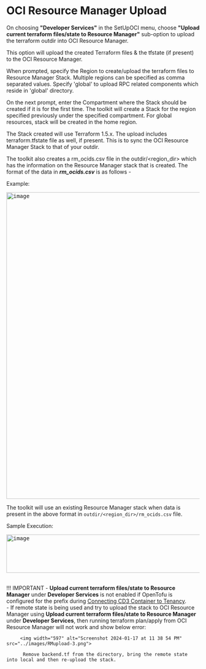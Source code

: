 # OCI Resource Manager Upload


On choosing **"Developer Services"** in the SetUpOCI menu, choose **"Upload current terraform files/state to Resource Manager"** sub-option to upload the terraform outdir into OCI Resource Manager.

This option will upload the created Terraform files & the tfstate (if present) to the OCI Resource Manager.

When prompted, specify the Region to create/upload the terraform files to Resource Manager Stack. Multiple regions can be specified as comma separated values. Specify 'global' to upload RPC related components which reside in 'global' directory.

On the next prompt, enter the Compartment where the Stack should be created if it is for the first time. The toolkit will create a Stack for the region specified previously under the specified compartment. For global resources, stack will be created in the home region.

The Stack created will use Terraform 1.5.x. The upload includes terraform.tfstate file as well, if present. This is to sync the OCI Resource Manager Stack to that of your outdir.

The toolkit also creates a rm_ocids.csv file in the outdir/<region_dir\> which has the information on the Resource Manager stack that is created. The format of the data in ***rm_ocids.csv*** is as follows - 



Example:

<kbd>
<img width="800" alt="image" src="../images/RMupload-1.png">
</kbd>

The toolkit will use an existing Resource Manager stack when data is present in the above format in ```outdir/<region_dir>/rm_ocids.csv``` file. 

Sample Execution:

<kbd>
<img width="800" height="100" alt="image" src="../images/RMupload-2.png">
</kbd><br><br>



!!! IMPORTANT 
    - <b>Upload current terraform files/state to Resource Manager</b> under <b>Developer Services</b> is not enabled if OpenTofu is configured for the prefix during <a href="../connect-container-to-oci-tenancy"><u>Connecting CD3 Container to Tenancy</u></a>.<br>
    - If remote state is being used and try to upload the stack to OCI Resource Manager using <b>Upload current terraform files/state to Resource Manager</b> under <b>Developer Services</b>, then running terraform plan/apply from OCI Resource Manager will not work and show below error:

         <img width="597" alt="Screenshot 2024-01-17 at 11 38 54 PM" src="../images/RMupload-3.png">

          Remove backend.tf from the directory, bring the remote state into local and then re-upload the stack.


